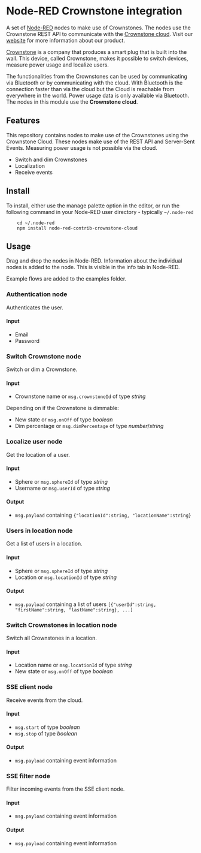 # Node-RED Crownstone integration

A set of [Node-RED](http://nodered.org) nodes to make use of Crownstones. The nodes use the Crownstone REST API to communicate with the [Crownstone cloud](http://cloud.crownstone.rocks).
Visit our [website](http://crownstone.rocks) for more information about our product.

[Crownstone](http://crownstone.rocks) is a company that produces a smart plug that is built into the wall. This device, called Crownstone, makes it possible to switch devices, measure power usage and localize users.

The functionalities from the Crownstones can be used by communicating via Bluetooth or by communicating with the cloud. With Bluetooth is the connection faster than via the cloud but the Cloud is reachable from everywhere in the world. Power usage data is only available via Bluetooth. The nodes in this module use the **Crownstone cloud**.


## Features
This repository contains nodes to make use of the Crownstones using the Crownstone Cloud. These nodes make use of the REST API and Server-Sent Events. Measuring power usage is not possible via the cloud.

 - Switch and dim Crownstones
 - Localization
 - Receive events


## Install
To install, either use the manage palette option in the editor, or run the following command in your Node-RED user directory - typically `~/.node-red`

        cd ~/.node-red
        npm install node-red-contrib-crownstone-cloud


## Usage
Drag and drop the nodes in Node-RED.
Information about the individual nodes is added to the node. This is visible in the info tab in Node-RED.

Example flows are added to the examples folder.


### Authentication node
Authenticates the user.
#### Input
 - Email
 - Password

### Switch Crownstone node
Switch or dim a Crownstone.
#### Input
 - Crownstone name or `msg.crownstoneId` of type *string*

Depending on if the Crownstone is dimmable:
 - New state or `msg.onOff` of type *boolean*
 - Dim percentage or `msg.dimPercentage` of type *number*/*string*

### Localize user node
Get the location of a user.
#### Input
 - Sphere or `msg.sphereId` of type *string*
 - Username or `msg.userId` of type *string*
#### Output
 - `msg.payload` containing `{"locationId":string, "locationName":string}`

### Users in location node
Get a list of users in a location.
#### Input
 - Sphere or `msg.sphereId` of type *string*
 - Location or `msg.locationId` of type *string*
#### Output
 - `msg.payload` containing a list of users `[{"userId":string, "firstName":string, "lastName":string}, ...]`

### Switch Crownstones in location node
Switch all Crownstones in a location.
#### Input
 - Location name or `msg.locationId` of type *string*
 - New state or `msg.onOff` of type *boolean*


### SSE client node
Receive events from the cloud.
#### Input
 - `msg.start` of type *boolean*
 - `msg.stop` of type *boolean*
#### Output
 - `msg.payload` containing event information

### SSE filter node
Filter incoming events from the SSE client node.
#### Input
 - `msg.payload` containing event information
#### Output
 - `msg.payload` containing event information

